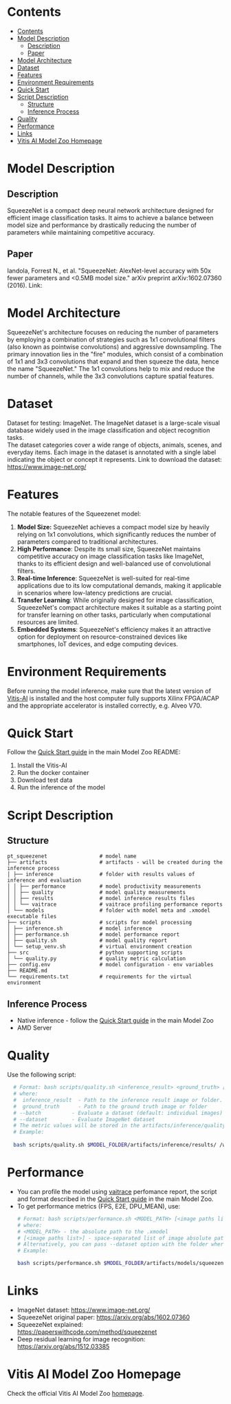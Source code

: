 ﻿# Contents

- [Contents](#contents)
- [Model Description](#model-description)
  - [Description](#description)
  - [Paper](#paper)
- [Model Architecture](#model-architecture)
- [Dataset](#dataset)
- [Features](#features)
- [Environment Requirements](#environment-requirements)
- [Quick Start](#quick-start)
- [Script Description](#script-description)
  - [Structure](#structure)
  - [Inference Process](#inference-process)
- [Quality](#quality)
- [Performance](#performance)
- [Links](#links)
- [Vitis AI Model Zoo Homepage](#vitis-ai-model-zoo-homepage)

# Model Description

## Description

SqueezeNet is a compact deep neural network architecture designed for efficient image classification tasks. 
It aims to achieve a balance between model size and performance by drastically reducing the number of parameters while maintaining competitive accuracy. 

## Paper

Iandola, Forrest N., et al. "SqueezeNet: AlexNet-level accuracy with 50x fewer parameters and <0.5MB model size." 
arXiv preprint arXiv:1602.07360 (2016).  Link: 


# Model Architecture

SqueezeNet's architecture focuses on reducing the number of parameters by employing a combination of strategies such as 1x1 convolutional filters (also known as pointwise convolutions) and aggressive downsampling. The primary innovation lies in the "fire" modules, which consist of a combination of 1x1 and 3x3 convolutions that expand and then squeeze the data, hence the name "SqueezeNet." The 1x1 convolutions help to mix and reduce the number of channels, while the 3x3 convolutions capture spatial features.

# Dataset

Dataset for testing: ImageNet. The ImageNet dataset is a large-scale visual database widely used in the image classification and object recognition tasks. <br>
The dataset categories cover a wide range of objects, animals, scenes, and everyday items. Each image in the dataset is annotated with a single label indicating the object or concept it represents.
Link to download the  dataset: https://www.image-net.org/

# Features

The notable features of the Squeezenet model:

1. **Model Size:** SqueezeNet achieves a compact model size by heavily relying on 1x1 convolutions, which significantly reduces the number of parameters compared to traditional architectures.
2. **High Performance**: Despite its small size, SqueezeNet maintains competitive accuracy on image classification tasks like ImageNet, thanks to its efficient design and well-balanced use of convolutional filters.
3. **Real-time Inference**: SqueezeNet is well-suited for real-time applications due to its low computational demands, making it applicable in scenarios where low-latency predictions are crucial.
4. **Transfer Learning**: While originally designed for image classification, SqueezeNet's compact architecture makes it suitable as a starting point for transfer learning on other tasks, particularly when computational resources are limited.
5. **Embedded Systems**: SqueezeNet's efficiency makes it an attractive option for deployment on resource-constrained devices like smartphones, IoT devices, and edge computing devices.

# Environment Requirements

Before running the model inference, make sure that the latest version of
[Vitis-AI](https://xilinx.github.io/Vitis-AI/3.5/html/docs/install/install.html) is installed and the host computer fully supports
Xilinx FPGA/ACAP and the appropriate accelerator is installed correctly, e.g. Alveo V70.

# Quick Start

Follow the [Quick Start guide](../../../README.md#quick-start) in the main Model Zoo README:

1. Install the Vitis-AI
2. Run the docker container
3. Download test data
4. Run the inference of the model

# Script Description

## Structure

```text
pt_squeezenet                 # model name  
├── artifacts                 # artifacts - will be created during the inference process
│ ├── inference               # folder with results values of inference and evaluation
│ │ ├── performance           # model productivity measurements
│ │ ├── quality               # model quality measurements
│ │ ├── results               # model inference results files
│ │ └── vaitrace              # vaitrace profiling performance reports
│ └── models                  # folder with model meta and .xmodel executable files
├── scripts                   # scripts for model processing 
│ ├── inference.sh            # model inference
│ ├── performance.sh          # model performance report
│ ├── quality.sh              # model quality report
│ └── setup_venv.sh           # virtual environment creation
├── src                       # python supporting scripts
│ └── quality.py              # quality metric calculation
├── config.env                # model configuration - env variables
├── README.md
└── requirements.txt          # requirements for the virtual environment
```

## Inference Process

- Native inference - follow the [Quick Start guide](../../../README.md#quick-start) in the main Model Zoo
- AMD Server

# Quality

Use the following script:

```bash
  # Format: bash scripts/quality.sh <inference_result> <ground_truth> [--batch] [--dataset]
  # where:
  #  inference_result  - Path to the inference result image or folder.
  #  ground_truth      - Path to the ground truth image or folder
  # --batch          - Evaluate a dataset (default: individual images)
  # --dataset        - Evaluate ImageNet dataset
  # The metric values will be stored in the artifacts/inference/quality/metrics.txt file
  # Example:
  
  bash scripts/quality.sh $MODEL_FOLDER/artifacts/inference/results/ /workspace/Vitis-AI-Library/samples/classification/images/ --batch
```

# Performance

- You can profile the model using [vaitrace](https://docs.xilinx.com/r/en-US/ug1414-vitis-ai/Starting-a-Simple-Trace-with-vaitrace) perfomance report,
  the script and format described in the [Quick Start guide](../../../README.md#vaitrace) in the main Model Zoo.
- To get performance metrics (FPS, E2E, DPU_MEAN), use:
  ```bash
  # Format: bash scripts/performance.sh <MODEL_PATH> [<image paths list>]
  # where:
  # <MODEL_PATH> - the absolute path to the .xmodel
  # [<image paths list>] - space-separated list of image absolute paths
  # Alternatively, you can pass --dataset option with the folder where images are stored.
  # Example:

  bash scripts/performance.sh $MODEL_FOLDER/artifacts/models/squeezenet_pt/squeezenet_pt.xmodel --dataset /workspace/Vitis-AI-Library/samples/classification/images/
  ```

# Links

- ImageNet dataset: https://www.image-net.org/
- SqueezeNet original paper: https://arxiv.org/abs/1602.07360
- SqueezeNet explained: https://paperswithcode.com/method/squeezenet
- Deep residual learning for image recognition: https://arxiv.org/abs/1512.03385


# Vitis AI Model Zoo Homepage

Check the official Vitis AI Model Zoo [homepage](https://github.com/Xilinx/Vitis-AI/tree/master/model_zoo).
